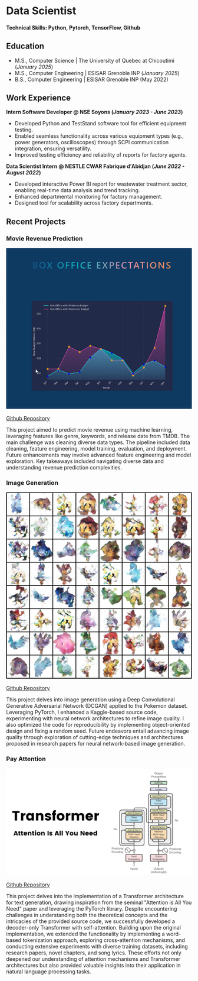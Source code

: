 # Data Scientist

#### Technical Skills: Python, Pytorch, TensorFlow, Github

## Education
- M.S., Computer Science	| The University of Quebec at Chicoutimi (_January 2025_)
- M.S., Computer Engineering	| ESISAR Grenoble INP (_January 2025_)	 			        		        		
- B.S., Computer Engineering | ESISAR Grenoble INP (May 2022)

## Work Experience
**Intern Software Developer @ NSE Soyons (_January 2023 - June 2023_)**
- Developed Python and TestStand software tool for efficient equipment testing.
- Enabled seamless functionality across various equipment types (e.g., power generators, oscilloscopes)
through SCPI communication integration, ensuring versatility.
- Improved testing efficiency and reliability of reports for factory agents.

**Data Scientist Intern @ NESTLE CWAR Fabrique d'Abidjan (_June 2022 - August 2022_)**
- Developed interactive Power BI report for wastewater treatment sector, enabling real-time data analysis
and trend tracking.
- Enhanced departmental monitoring for factory management.
- Designed tool for scalability across factory departments.
  
## Recent Projects

### Movie Revenue Prediction
![Box Office Prediction](/assets/img/box.png)

[Github Repository](https://github.com/PaulEm6/Movie-Revenue-Estimation)

This project aimed to predict movie revenue using machine learning, leveraging features like genre, keywords, and release date from TMDB. The main challenge was cleaning diverse data types. The pipeline included data cleaning, feature engineering, model training, evaluation, and deployment. Future enhancements may involve advanced feature engineering and model exploration. Key takeaways included navigating diverse data and understanding revenue prediction complexities.

### Image Generation
![Pokemon Generated](/assets/img/image.png)

[Github Repository](https://github.com/PaulEm6/Movie-Revenue-Estimation)

This project delves into image generation using a Deep Convolutional Generative Adversarial Network (DCGAN) applied to the Pokemon dataset. Leveraging PyTorch, I enhanced a Kaggle-based source code, experimenting with neural network architectures to refine image quality. I also optimized the code for reproducibility by implementing object-oriented design and fixing a random seed. Future endeavors entail advancing image quality through exploration of cutting-edge techniques and architectures proposed in research papers for neural network-based image generation.

### Pay Attention

![Transformer Architecture from research paper](/assets/img/attention.png)

[Github Repository](https://github.com/PaulEm6/Attention-is-all-you-need)

This project delves into the implementation of a Transformer architecture for text generation, drawing inspiration from the seminal "Attention is All You Need" paper and leveraging the PyTorch library. Despite encountering challenges in understanding both the theoretical concepts and the intricacies of the provided source code, we successfully developed a decoder-only Transformer with self-attention. Building upon the original implementation, we extended the functionality by implementing a word-based tokenization approach, exploring cross-attention mechanisms, and conducting extensive experiments with diverse training datasets, including research papers, novel chapters, and song lyrics. These efforts not only deepened our understanding of attention mechanisms and Transformer architectures but also provided valuable insights into their application in natural language processing tasks.

